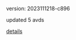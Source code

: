 version: 2023111218-c896

updated 5 avds

[details](https://github.com/0x74f917491bfa7ebfa379/ali_avd_db/blob/master/change_log/2023/11/12/18/c896.txt)